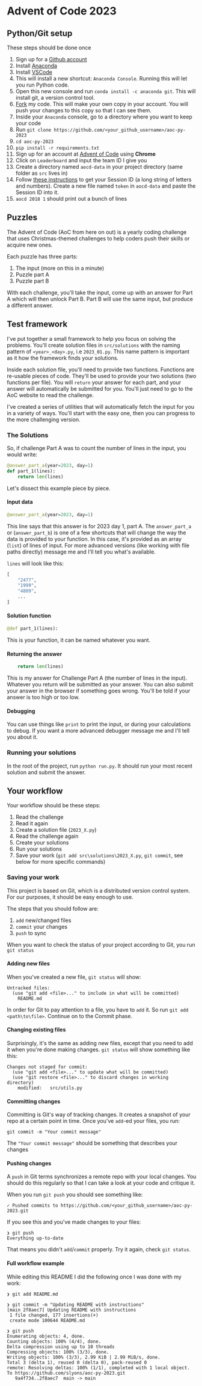 # Advent of Code 2023

## Python/Git setup

These steps should be done once

1. Sign up for a [Github account](https://github.com/signup?source=header-home)
2. Install [Anaconda](https://www.anaconda.com/download)
3. Install [VSCode](https://code.visualstudio.com/)
4. This will install a new shortcut: `Anaconda Console`. Running this will let you run Python code.
5. Open this new console and run `conda install -c anaconda git`. This will install git, a version control tool.
6. [Fork](https://github.com/slyons/aoc-py-2023/fork) my code. This will make your own copy in your account. You will push your changes to this copy so that I can see them.
7. Inside your `Anaconda` console, go to a directory where you want to keep your code
8. Run `git clone https://github.com/<your_github_username>/aoc-py-2023`
9. `cd aoc-py-2023`
10. `pip install -r requirements.txt`
11. Sign up for an account at [Advent of Code](https://adventofcode.com/) using **Chrome**
12. Click on `Leaderboard` and input the team ID I give you
13. Create a directory named `aocd-data` in your project directory (same folder as `src` lives in)
14. Follow [these instructions](https://github.com/wimglenn/advent-of-code/issues/1) to get your Session ID (a long string of letters and numbers). Create a new file named `token` in `aocd-data` and paste the Session ID into it.
15. `aocd 2018 1` should print out a bunch of lines

## Puzzles

The Advent of Code (AoC from here on out) is a yearly coding challenge that uses Christmas-themed challenges to help coders push their skills or acquire new ones.

Each puzzle has three parts:

1. The input (more on this in a minute)
2. Puzzle part A
3. Puzzle part B

With each challenge, you'll take the input, come up with an answer for Part A which will then unlock Part B. Part B will use the same input, but produce a different answer.

## Test framework

I've put together a small framework to help you focus on solving the problems. You'll create solution files in `src/solutions` with the naming pattern of `<year>_<day>.py`, i.e `2023_01.py`. This name pattern is important as it how the framework finds your solutions.

Inside each solution file, you'll need to provide two functions. Functions are re-usable pieces of code. They'll be used to provide your two solutions (two functions per file). You will `return` your answer for each part, and your answer will automatically be submitted for you. You'll just need to go to the AoC website to read the challenge.

I've created a series of utilities that will automatically fetch the input for you in a variety of ways. You'll start with the easy one, then you can progress to the more challenging version. 

### The Solutions

So, if challenge Part A was to count the number of lines in the input, you would write:

```python
@answer_part_a(year=2023, day=1)
def part_1(lines):
    return len(lines)
```

Let's dissect this example piece by piece.

#### Input data

```python
@answer_part_a(year=2023, day=1)
```

This line says that this answer is for 2023 day 1, part A. The `answer_part_a` or (`answer_part_b`) is one of a few shortcuts that will change the way the data is provided to your function. In this case, it's provided as an array (`list`) of lines of input. For more advanced versions (like working with file paths directly) message me and I'll tell you what's available.

`lines` will look like this:

```python
[
    "2477",
    "1999",
    "4809",
    ...
]
```

#### Solution function

```python
@def part_1(lines):
```

This is your function, it can be named whatever you want.

#### Returning the answer

```python
    return len(lines)
```

This is my answer for Challenge Part A (the number of lines in the input). Whatever you return will be submitted as your answer. You can also submit your answer in the browser if something goes wrong. You'll be told if your answer is too high or too low.

#### Debugging

You can use things like `print` to print the input, or during your calculations to debug. If you want a more advanced debugger message me and I'll tell you about it.

### Running your solutions

In the root of the project, run `python run.py`. It should run your most recent solution and submit the answer. 

## Your workflow

Your workflow should be these steps:

1. Read the challenge
2. Read it again
3. Create a solution file (`2023_X.py`)
4. Read the challenge again
5. Create your solutions
6. Run your solutions
7. Save your work (`git add src\solutions\2023_X.py`, `git commit`, see below for more specific commands)

### Saving your work

This project is based on Git, which is a distributed version control system. For our purposes, it should be easy enough to use. 

The steps that you should follow are:

1. `add` new/changed files
2. `commit` your changes
3. `push` to sync

When you want to check the status of your project according to Git, you run `git status`

#### Adding new files

When you've created a new file, `git status` will show:

```
Untracked files:
  (use "git add <file>..." to include in what will be committed)
	README.md
```

In order for Git to pay attention to a file, you have to `add` it. So run `git add <path\to\file>`. Continue on to the Commit phase.

#### Changing existing files

Surprisingly, it's the same as adding new files, except that you need to add it when you're done making changes. `git status` will show something like this:

```
Changes not staged for commit:
  (use "git add <file>..." to update what will be committed)
  (use "git restore <file>..." to discard changes in working directory)
	modified:   src/utils.py
```

#### Committing changes

Committing is Git's way of tracking changes. It creates a snapshot of your repo at a certain point in time. Once you've `add`-ed your files, you run:

`git commit -m "Your commit message"`

The `"Your commit message"` should be something that describes your changes

#### Pushing changes

A `push` in Git terms synchronizes a remote repo with your local changes. You should do this regularly so that I can take a look at your code and critique it.

When you run `git push` you should see something like:

```
✓ Pushed commits to https://github.com/<your_github_username>/aoc-py-2023.git
```

If you see this and you've made changes to your files:

```
❯ git push
Everything up-to-date
```

That means you didn't `add`/`commit` properly. Try it again, check `git status`.

#### Full workflow example

While editing this README I did the following once I was done with my work:

```shell
❯ git add README.md

❯ git commit -m "Updating README with instructions"
[main 2f8aec7] Updating README with instructions
 1 file changed, 177 insertions(+)
 create mode 100644 README.md

❯ git push
Enumerating objects: 4, done.
Counting objects: 100% (4/4), done.
Delta compression using up to 10 threads
Compressing objects: 100% (3/3), done.
Writing objects: 100% (3/3), 2.99 KiB | 2.99 MiB/s, done.
Total 3 (delta 1), reused 0 (delta 0), pack-reused 0
remote: Resolving deltas: 100% (1/1), completed with 1 local object.
To https://github.com/slyons/aoc-py-2023.git
   9a4f734..2f8aec7  main -> main
```